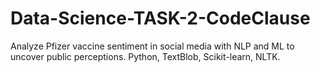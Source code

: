 # Data-Science-TASK-2-CodeClause
Analyze Pfizer vaccine sentiment in social media with NLP and ML to uncover public perceptions. Python, TextBlob, Scikit-learn, NLTK.
